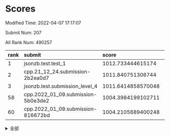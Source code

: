# Scores

Modified Time: 2022-04-07 17:17:07

Submit Num: 207

All Rank Num: 490257

| rank |               submit               |       score        |       sigma        | pk_num |
| :--- | :--------------------------------- | :----------------- | :----------------- | :----- |
| 1    | jsonzb.test.test_1                 | 1012.733444615174  | 0.7890725969497603 | 9476   |
| 2    | cpp.21_12_24.submission-2b2ea0d7   | 1011.840751306744  | 0.7888735134910455 | 9472   |
| 3    | jsonzb.test.submission_level_4     | 1011.6414858570048 | 0.7949331651969215 | 9477   |
| 58   | cpp.2022_01_09.submission-5b0e3de2 | 1004.3984199102711 | 0.7287457033539136 | 9473   |
| 60   | cpp.2022_01_09.submission-816672bd | 1004.2105689400248 | 0.7186214385889962 | 9475   |


<details>
<summary>全部</summary>

| rank |                 submit                 |       score        |       sigma        | pk_num |
| :--- | :------------------------------------- | :----------------- | :----------------- | :----- |
| 1    | jsonzb.test.test_1                     | 1012.733444615174  | 0.7890725969497603 | 9476   |
| 2    | cpp.21_12_24.submission-2b2ea0d7       | 1011.840751306744  | 0.7888735134910455 | 9472   |
| 3    | jsonzb.test.submission_level_4         | 1011.6414858570048 | 0.7949331651969215 | 9477   |
| 4    | gobigger.level_3.submission_level_3_17 | 1011.6082090377064 | 0.7646514989200885 | 9474   |
| 5    | gobigger.level_3.submission_level_3_41 | 1011.3229382712957 | 0.7800180504014724 | 9474   |
| 6    | gobigger.level_3.submission_level_3_8  | 1011.0275888397665 | 0.7653366945571786 | 9474   |
| 7    | gobigger.level_3.submission_level_3_35 | 1010.9115084267103 | 0.7632736369990962 | 9479   |
| 8    | gobigger.level_3.submission_level_3_45 | 1010.8882027520516 | 0.7642651079910019 | 9470   |
| 9    | gobigger.level_3.submission_level_3_3  | 1010.853976569109  | 0.7534971813779521 | 9474   |
| 10   | gobigger.level_3.submission_level_3_25 | 1010.835804312545  | 0.7712766736821686 | 9474   |
| 11   | gobigger.level_3.submission_level_3_14 | 1010.7128094019572 | 0.7684212255053414 | 9477   |
| 12   | gobigger.level_3.submission_level_3_23 | 1010.6629743333318 | 0.7811438210217326 | 9472   |
| 13   | gobigger.level_3.submission_level_3_12 | 1010.4981162254996 | 0.7585662216057762 | 9479   |
| 14   | gobigger.level_3.submission_level_3_36 | 1010.4684271256463 | 0.770298962540958  | 9470   |
| 15   | gobigger.level_3.submission_level_3_30 | 1010.4564097386564 | 0.7508171763418146 | 9476   |
| 16   | gobigger.level_3.submission_level_3_48 | 1010.4192831190271 | 0.768591196999812  | 9472   |
| 17   | gobigger.level_3.submission_level_3_15 | 1010.41361884935   | 0.7742108428717024 | 9472   |
| 18   | gobigger.level_3.submission_level_3_29 | 1010.3680699267325 | 0.7582955279965025 | 9462   |
| 19   | gobigger.level_3.submission_level_3_10 | 1010.3517051588022 | 0.7510037250490433 | 9468   |
| 20   | gobigger.level_3.submission_level_3_39 | 1010.2139353937335 | 0.7643419993612481 | 9477   |
| 21   | gobigger.level_3.submission_level_3_49 | 1010.1587060050001 | 0.7686153452039332 | 9474   |
| 22   | gobigger.level_3.submission_level_3_26 | 1010.0971256107127 | 0.7773821655301105 | 9474   |
| 23   | gobigger.level_3.submission_level_3_32 | 1010.0499615903584 | 0.7680619409197524 | 9475   |
| 24   | gobigger.level_3.submission_level_3_40 | 1010.0394209547646 | 0.7367780653341484 | 9476   |
| 25   | gobigger.level_3.submission_level_3_27 | 1010.0011429662319 | 0.7572428789188771 | 9473   |
| 26   | gobigger.level_3.submission_level_3_43 | 1009.9748169051803 | 0.765106551959418  | 9473   |
| 27   | gobigger.level_3.submission_level_3_47 | 1009.8835447270623 | 0.7496735322604452 | 9471   |
| 28   | gobigger.level_3.submission_level_3_11 | 1009.7407213455115 | 0.7452048948429189 | 9476   |
| 29   | gobigger.level_3.submission_level_3_22 | 1009.7211614142456 | 0.763676892839752  | 9479   |
| 30   | gobigger.level_3.submission_level_3_16 | 1009.6626053791055 | 0.7643247467717615 | 9474   |
| 31   | gobigger.level_3.submission_level_3_31 | 1009.6397593760747 | 0.7643290128428744 | 9476   |
| 32   | gobigger.level_3.submission_level_3_13 | 1009.5588124789404 | 0.7543665197582393 | 9474   |
| 33   | gobigger.level_3.submission_level_3_4  | 1009.5137433977385 | 0.74442328961659   | 9474   |
| 34   | gobigger.level_3.submission_level_3_37 | 1009.5105785694859 | 0.7674084224953682 | 9474   |
| 35   | gobigger.level_3.submission_level_3_5  | 1009.5042688153778 | 0.7692445757094274 | 9472   |
| 36   | gobigger.level_3.submission_level_3_21 | 1009.4589987073634 | 0.7682409560170291 | 9470   |
| 37   | gobigger.level_3.submission_level_3_9  | 1009.4561136308372 | 0.7557582966399967 | 9472   |
| 38   | gobigger.level_3.submission_level_3_18 | 1009.4498202466774 | 0.7489583260702762 | 9473   |
| 39   | gobigger.level_3.submission_level_3_19 | 1009.4172244353915 | 0.7676992219271539 | 9474   |
| 40   | gobigger.level_3.submission_level_3_46 | 1009.3613912081724 | 0.7516473693509969 | 9476   |
| 41   | gobigger.level_3.submission_level_3_28 | 1009.318021609514  | 0.7325865423143985 | 9477   |
| 42   | gobigger.level_3.submission_level_3_44 | 1009.2932685380028 | 0.75511823711774   | 9474   |
| 43   | gobigger.level_3.submission_level_3_2  | 1009.2345857048988 | 0.7304687117319858 | 9472   |
| 44   | gobigger.level_3.submission_level_3_6  | 1009.1781488126551 | 0.7644815659834154 | 9473   |
| 45   | gobigger.level_3.submission_level_3_38 | 1009.017136247137  | 0.7493706954763578 | 9475   |
| 46   | gobigger.level_3.submission_level_3_24 | 1008.9949379470864 | 0.7419764625824294 | 9476   |
| 47   | gobigger.level_3.submission_level_3_20 | 1008.960209151298  | 0.760068140636138  | 9478   |
| 48   | gobigger.level_3.submission_level_3_33 | 1008.9002779409102 | 0.733311612843685  | 9479   |
| 49   | gobigger.level_3.submission_level_3_7  | 1008.8984070181373 | 0.7578732182399243 | 9471   |
| 50   | gobigger.level_3.submission_level_3_42 | 1008.6140069307077 | 0.7319274988041421 | 9472   |
| 51   | gobigger.level_3.submission_level_3_0  | 1008.3772342498935 | 0.7502441849876621 | 9471   |
| 52   | gobigger.level_3.submission_level_3_1  | 1008.0989376761232 | 0.731675378712826  | 9475   |
| 53   | gobigger.level_3.submission_level_3_34 | 1007.9175902071479 | 0.7435700320233787 | 9468   |
| 54   | gobigger.level_1.submission_level_1_45 | 1005.2686351656824 | 0.7326664295947712 | 9474   |
| 55   | gobigger.level_1.submission_level_1_25 | 1004.7546527807061 | 0.707938142423457  | 9473   |
| 56   | gobigger.level_1.submission_level_1_18 | 1004.5274504282588 | 0.715858333083517  | 9477   |
| 57   | gobigger.level_1.submission_level_1_16 | 1004.4303074082126 | 0.7111211905439012 | 9475   |
| 58   | cpp.2022_01_09.submission-5b0e3de2     | 1004.3984199102711 | 0.7287457033539136 | 9473   |
| 59   | gobigger.level_1.submission_level_1_38 | 1004.2578519641011 | 0.7169824936938815 | 9470   |
| 60   | cpp.2022_01_09.submission-816672bd     | 1004.2105689400248 | 0.7186214385889962 | 9475   |
| 61   | gobigger.level_1.submission_level_1_43 | 1004.0616201441851 | 0.7048529964261196 | 9477   |
| 62   | gobigger.level_1.submission_level_1_48 | 1004.0373910438516 | 0.7160922937583687 | 9473   |
| 63   | gobigger.level_1.submission_level_1_27 | 1003.9272034833411 | 0.7151399714430773 | 9476   |
| 64   | gobigger.level_1.submission_level_1_29 | 1003.9164127583265 | 0.718910229901939  | 9478   |
| 65   | gobigger.level_1.submission_level_1_10 | 1003.8968871060554 | 0.7088294484821116 | 9477   |
| 66   | gobigger.level_1.submission_level_1_35 | 1003.8922513946729 | 0.7091033231930339 | 9474   |
| 67   | gobigger.level_1.submission_level_1_20 | 1003.7848810125922 | 0.7123913255778447 | 9473   |
| 68   | gobigger.level_1.submission_level_1_6  | 1003.7780051972402 | 0.712946434712266  | 9473   |
| 69   | gobigger.level_1.submission_level_1_7  | 1003.7491108496803 | 0.7238240982130585 | 9473   |
| 70   | gobigger.level_1.submission_level_1_9  | 1003.7374342895118 | 0.709061796374262  | 9479   |
| 71   | gobigger.level_1.submission_level_1_49 | 1003.6991417525583 | 0.7172669799897915 | 9473   |
| 72   | gobigger.level_1.submission_level_1_14 | 1003.6305553902223 | 0.7243351016546309 | 9476   |
| 73   | gobigger.level_1.submission_level_1_28 | 1003.5620873827319 | 0.7153923605251218 | 9478   |
| 74   | gobigger.level_1.submission_level_1_23 | 1003.43127119326   | 0.7269466971628222 | 9477   |
| 75   | gobigger.level_1.submission_level_1_2  | 1003.428140811902  | 0.7043545656236917 | 9474   |
| 76   | gobigger.level_1.submission_level_1_36 | 1003.3988489379667 | 0.7048499091524224 | 9473   |
| 77   | gobigger.level_1.submission_level_1_17 | 1003.3455674703506 | 0.7135700876558215 | 9473   |
| 78   | gobigger.level_1.submission_level_1_1  | 1003.310233535084  | 0.716543709485816  | 9473   |
| 79   | gobigger.level_1.submission_level_1_40 | 1003.2933032694348 | 0.7127049435050045 | 9468   |
| 80   | gobigger.level_1.submission_level_1_15 | 1003.234318281851  | 0.7071560743182826 | 9480   |
| 81   | gobigger.level_1.submission_level_1_26 | 1003.2194421892018 | 0.7236164603281348 | 9467   |
| 82   | gobigger.level_1.submission_level_1_33 | 1003.1918923124795 | 0.724155343693123  | 9476   |
| 83   | gobigger.level_1.submission_level_1_11 | 1003.1335283280871 | 0.7091114967791049 | 9472   |
| 84   | gobigger.level_1.submission_level_1_19 | 1003.1225022982073 | 0.7115694961049863 | 9475   |
| 85   | gobigger.level_1.submission_level_1_39 | 1003.1174002565967 | 0.723553203727834  | 9471   |
| 86   | gobigger.level_1.submission_level_1_37 | 1003.0712462648188 | 0.7094954344841287 | 9467   |
| 87   | gobigger.level_1.submission_level_1_5  | 1003.0532145124004 | 0.714186940465464  | 9474   |
| 88   | gobigger.level_1.submission_level_1_30 | 1002.9246418847642 | 0.7157169329731782 | 9467   |
| 89   | gobigger.level_1.submission_level_1_34 | 1002.9194476066323 | 0.7110150695773152 | 9474   |
| 90   | gobigger.level_1.submission_level_1_24 | 1002.7869565966369 | 0.7125429029037034 | 9474   |
| 91   | gobigger.level_1.submission_level_1_46 | 1002.7668442553795 | 0.7219539319246214 | 9472   |
| 92   | gobigger.level_1.submission_level_1_41 | 1002.7661173755317 | 0.7162693429680689 | 9476   |
| 93   | gobigger.level_1.submission_level_1_8  | 1002.751937814236  | 0.710748510574889  | 9470   |
| 94   | gobigger.level_1.submission_level_1_42 | 1002.6388084660994 | 0.7203395424238979 | 9470   |
| 95   | gobigger.level_1.submission_level_1_31 | 1002.6142484915661 | 0.7095086842454038 | 9478   |
| 96   | gobigger.level_1.submission_level_1_21 | 1002.581679417307  | 0.7114276441117503 | 9476   |
| 97   | gobigger.level_1.submission_level_1_3  | 1002.5285890676155 | 0.706806567036099  | 9481   |
| 98   | gobigger.level_1.submission_level_1_44 | 1002.4642739297739 | 0.7159125800146183 | 9474   |
| 99   | gobigger.level_1.submission_level_1_12 | 1002.421349385754  | 0.7207682518191751 | 9468   |
| 100  | gobigger.level_1.submission_level_1_0  | 1002.3744349109884 | 0.7108472412496483 | 9476   |
| 101  | gobigger.level_1.submission_level_1_22 | 1002.3352669027034 | 0.7092116060137651 | 9473   |
| 102  | gobigger.level_1.submission_level_1_4  | 1002.1508475475422 | 0.7188091718330651 | 9473   |
| 103  | gobigger.level_1.submission_level_1_13 | 1002.1428480541821 | 0.7141409211632566 | 9475   |
| 104  | gobigger.level_1.submission_level_1_32 | 1002.1079523307274 | 0.7082378470623606 | 9470   |
| 105  | gobigger.level_1.submission_level_1_47 | 1002.0315557331948 | 0.7068660618422953 | 9469   |
| 106  | gobigger.random.submission_random_20   | 997.510020732343   | 0.7122308728239629 | 9474   |
| 107  | gobigger.random.submission_random_8    | 997.2582113865186  | 0.7025404681988884 | 9475   |
| 108  | gobigger.random.submission_random_33   | 997.0807750695084  | 0.7044493805848724 | 9477   |
| 109  | gobigger.random.submission_random_18   | 997.0773359246978  | 0.7094704524378187 | 9474   |
| 110  | gobigger.random.submission_random_23   | 997.0487856575575  | 0.7100996815727642 | 9473   |
| 111  | gobigger.random.submission_random_3    | 996.9845685106493  | 0.7086471504128407 | 9475   |
| 112  | gobigger.random.submission_random_29   | 996.8994441475155  | 0.7119450021450053 | 9474   |
| 113  | gobigger.random.submission_random_4    | 996.8898782561155  | 0.7084043423845517 | 9479   |
| 114  | gobigger.random.submission_random_39   | 996.8592594486037  | 0.7116995304132612 | 9473   |
| 115  | gobigger.random.submission_random_38   | 996.8577522278556  | 0.7135851472602136 | 9477   |
| 116  | gobigger.random.submission_random_17   | 996.8002339994525  | 0.7052834524222564 | 9474   |
| 117  | gobigger.random.submission_random_37   | 996.7963132372906  | 0.7050436964005037 | 9477   |
| 118  | gobigger.random.submission_random_22   | 996.7795067904653  | 0.7059307906028599 | 9470   |
| 119  | gobigger.random.submission_random_27   | 996.7152990681188  | 0.7073824214237766 | 9477   |
| 120  | gobigger.random.submission_random_21   | 996.705991341168   | 0.7005767383267819 | 9470   |
| 121  | gobigger.random.submission_random_43   | 996.6782907741438  | 0.7177078857682705 | 9475   |
| 122  | gobigger.random.submission_random_2    | 996.5818314789782  | 0.7000356036141744 | 9475   |
| 123  | gobigger.random.submission_random_36   | 996.5641935935297  | 0.710748770990612  | 9478   |
| 124  | gobigger.random.submission_random_12   | 996.4680032816401  | 0.7100556410902609 | 9472   |
| 125  | gobigger.random.submission_random_25   | 996.4674718249266  | 0.7105057700340759 | 9469   |
| 126  | gobigger.random.submission_random_14   | 996.4549957097836  | 0.697968992891826  | 9474   |
| 127  | gobigger.random.submission_random_5    | 996.204594461568   | 0.7091958007264564 | 9477   |
| 128  | gobigger.random.submission_random_0    | 996.1265623971591  | 0.7026157670762905 | 9473   |
| 129  | gobigger.random.submission_random_15   | 996.0857899771796  | 0.7055715779660325 | 9474   |
| 130  | gobigger.random.submission_random_16   | 996.069854740876   | 0.7136383058345234 | 9472   |
| 131  | gobigger.random.submission_random_48   | 996.0610467291683  | 0.7122803601926916 | 9477   |
| 132  | gobigger.random.submission_random_35   | 996.0534678133064  | 0.7195130247022057 | 9475   |
| 133  | gobigger.random.submission_random_28   | 996.0411289971994  | 0.7194491736775203 | 9475   |
| 134  | gobigger.random.submission_random_49   | 996.0377182781937  | 0.7203423228218925 | 9474   |
| 135  | gobigger.random.submission_random_32   | 996.0108823836964  | 0.7135072595825779 | 9470   |
| 136  | gobigger.random.submission_random_11   | 996.0003047407899  | 0.7019176061572511 | 9470   |
| 137  | gobigger.random.submission_random_7    | 995.9949872262983  | 0.7167589424537274 | 9471   |
| 138  | gobigger.random.submission_random_45   | 995.9884986522583  | 0.7192476430006605 | 9471   |
| 139  | gobigger.random.submission_random_10   | 995.9331894681441  | 0.7065699372228277 | 9477   |
| 140  | gobigger.random.submission_random_44   | 995.9101534839666  | 0.713435330172574  | 9470   |
| 141  | gobigger.random.submission_random_40   | 995.8695035793785  | 0.705596440005274  | 9473   |
| 142  | gobigger.random.submission_random_26   | 995.8652430499168  | 0.7193310452142236 | 9479   |
| 143  | gobigger.random.submission_random_24   | 995.6767666067575  | 0.720544363638797  | 9472   |
| 144  | gobigger.random.submission_random_47   | 995.6387575452155  | 0.7125326803947255 | 9469   |
| 145  | gobigger.random.submission_random_46   | 995.4529749138256  | 0.7096579385439005 | 9473   |
| 146  | gobigger.random.submission_random_9    | 995.4352322525451  | 0.7169996594291865 | 9473   |
| 147  | gobigger.random.submission_random_34   | 995.2548251198141  | 0.7241043781431173 | 9473   |
| 148  | gobigger.random.submission_random_13   | 995.2505128427398  | 0.7294924331961837 | 9472   |
| 149  | gobigger.random.submission_random_31   | 995.2474568289973  | 0.707339773076519  | 9474   |
| 150  | gobigger.random.submission_random_1    | 995.1482734124353  | 0.7143148223693653 | 9473   |
| 151  | gobigger.random.submission_random_41   | 995.1459670236161  | 0.7052349387106731 | 9478   |
| 152  | gobigger.random.submission_random_42   | 995.0501323550585  | 0.7261637128299554 | 9470   |
| 153  | gobigger.random.submission_random_6    | 994.9756270943769  | 0.6979863330418119 | 9474   |
| 154  | gobigger.random.submission_random_30   | 994.9131019897923  | 0.7162226564725881 | 9472   |
| 155  | gobigger.random.submission_random_19   | 994.8270695989437  | 0.7186699872562935 | 9474   |
| 156  | gobigger.level_2.submission_level_2_22 | 994.2064976591585  | 0.729294003030643  | 9473   |
| 157  | gobigger.level_2.submission_level_2_1  | 994.1423568993248  | 0.7328856412864287 | 9475   |
| 158  | gobigger.level_2.submission_level_2_25 | 993.9226458083992  | 0.7499999336060041 | 9471   |
| 159  | gobigger.level_2.submission_level_2_40 | 993.8032356307488  | 0.740774650268561  | 9473   |
| 160  | gobigger.level_2.submission_level_2_24 | 993.3218104148835  | 0.7340228078146172 | 9476   |
| 161  | gobigger.level_2.submission_level_2_23 | 993.2755755951314  | 0.739115632309481  | 9475   |
| 162  | gobigger.level_2.submission_level_2_13 | 993.263836532652   | 0.7416831374489031 | 9471   |
| 163  | gobigger.level_2.submission_level_2_44 | 993.213393196692   | 0.734626440691161  | 9473   |
| 164  | gobigger.level_2.submission_level_2_39 | 993.1164614810718  | 0.7316758204725369 | 9471   |
| 165  | gobigger.level_2.submission_level_2_15 | 993.0796932846533  | 0.7447058385153094 | 9473   |
| 166  | gobigger.level_2.submission_level_2_33 | 993.0623792104017  | 0.7243855298559072 | 9471   |
| 167  | gobigger.level_2.submission_level_2_34 | 992.9856862934198  | 0.7374209877575056 | 9475   |
| 168  | gobigger.level_2.submission_level_2_11 | 992.9070136214522  | 0.7502918010883769 | 9474   |
| 169  | gobigger.level_2.submission_level_2_9  | 992.8871016739527  | 0.7454465065123397 | 9473   |
| 170  | gobigger.level_2.submission_level_2_16 | 992.8761300891598  | 0.7447890460588208 | 9474   |
| 171  | gobigger.level_2.submission_level_2_7  | 992.7813922225312  | 0.7388673775267542 | 9469   |
| 172  | gobigger.level_2.submission_level_2_35 | 992.7167204367582  | 0.7400314494270301 | 9479   |
| 173  | gobigger.level_2.submission_level_2_31 | 992.6626188954726  | 0.73770193065237   | 9475   |
| 174  | gobigger.level_2.submission_level_2_12 | 992.6564841034286  | 0.7331870501797398 | 9474   |
| 175  | gobigger.level_2.submission_level_2_14 | 992.6498331815632  | 0.7619338748549411 | 9478   |
| 176  | gobigger.level_2.submission_level_2_42 | 992.6020925157762  | 0.7299849943674069 | 9474   |
| 177  | gobigger.level_2.submission_level_2_30 | 992.5654803245598  | 0.7441153331072011 | 9475   |
| 178  | gobigger.level_2.submission_level_2_49 | 992.3916991155662  | 0.7457515078164455 | 9472   |
| 179  | gobigger.level_2.submission_level_2_5  | 992.3608019296397  | 0.7440847094521416 | 9470   |
| 180  | gobigger.level_2.submission_level_2_27 | 992.3340589957553  | 0.755847126262599  | 9475   |
| 181  | gobigger.level_2.submission_level_2_3  | 992.3072258106029  | 0.7749567031770573 | 9474   |
| 182  | gobigger.level_2.submission_level_2_4  | 992.2450969170783  | 0.7623533191473519 | 9470   |
| 183  | gobigger.level_2.submission_level_2_20 | 992.2277102154935  | 0.7627378052913056 | 9474   |
| 184  | gobigger.level_2.submission_level_2_21 | 992.133188892243   | 0.7385889628670339 | 9473   |
| 185  | gobigger.level_2.submission_level_2_19 | 992.0961565838276  | 0.7557495431417292 | 9473   |
| 186  | gobigger.level_2.submission_level_2_38 | 992.0510881863701  | 0.7580106960891745 | 9472   |
| 187  | gobigger.level_2.submission_level_2_29 | 991.9463396107426  | 0.7392271449601131 | 9469   |
| 188  | gobigger.level_2.submission_level_2_28 | 991.8951016029384  | 0.7452420230873141 | 9477   |
| 189  | gobigger.level_2.submission_level_2_45 | 991.89324403616    | 0.7237548145343101 | 9478   |
| 190  | gobigger.level_2.submission_level_2_47 | 991.8784890947425  | 0.7682538489000462 | 9471   |
| 191  | gobigger.level_2.submission_level_2_18 | 991.8768094111175  | 0.7354017204974062 | 9475   |
| 192  | gobigger.level_2.submission_level_2_26 | 991.7535662483588  | 0.7557006652124176 | 9474   |
| 193  | gobigger.level_2.submission_level_2_46 | 991.7453356984344  | 0.7588240671230816 | 9476   |
| 194  | gobigger.level_2.submission_level_2_43 | 991.716192567973   | 0.7474065218478787 | 9470   |
| 195  | gobigger.level_2.submission_level_2_2  | 991.7061012021311  | 0.7624778006331678 | 9475   |
| 196  | gobigger.level_2.submission_level_2_0  | 991.3815225620922  | 0.7503533347138195 | 9472   |
| 197  | gobigger.level_2.submission_level_2_17 | 991.360849438969   | 0.7469261286042129 | 9474   |
| 198  | gobigger.level_2.submission_level_2_10 | 991.3346306741626  | 0.7550771071607196 | 9468   |
| 199  | gobigger.level_2.submission_level_2_48 | 991.0968663748765  | 0.7748180328459153 | 9472   |
| 200  | gobigger.level_2.submission_level_2_8  | 990.9735824537247  | 0.7648760171581646 | 9466   |
| 201  | gobigger.level_2.submission_level_2_37 | 990.6671713050179  | 0.7594210325723452 | 9471   |
| 202  | gobigger.level_2.submission_level_2_32 | 990.6320290114728  | 0.7538934225728143 | 9472   |
| 203  | gobigger.level_2.submission_level_2_6  | 990.4772694444297  | 0.7710154877703105 | 9471   |
| 204  | gobigger.level_2.submission_level_2_36 | 990.4285386045761  | 0.7582541995040903 | 9471   |
| 205  | gobigger.level_2.submission_level_2_41 | 990.3533003334195  | 0.7544521522883046 | 9473   |
| 206  | gobigger.none.submission_none_0        | 978.2439719049374  | 1.2867356790869526 | 9474   |
| 207  | gobigger.none.submission_none_1        | 975.6265159616618  | 1.559036619794678  | 9477   |

</details>